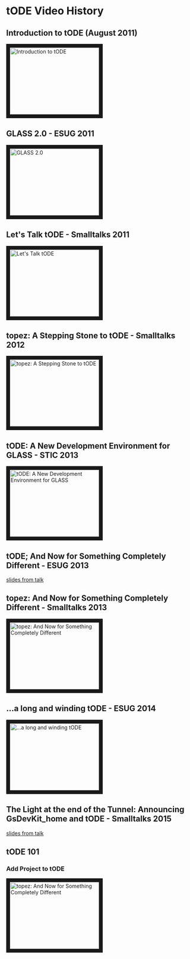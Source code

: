 # tODE Video History

## Introduction to tODE (August 2011)

<a href="http://www.youtube.com/watch?feature=player_embedded&v=FGkdXwGtfd8
" target="_blank"><img src="http://img.youtube.com/vi/FGkdXwGtfd8/0.jpg" 
alt="Introduction to tODE" width="240" height="180" border="10" /></a>

## GLASS 2.0 - ESUG 2011

<a href="http://www.youtube.com/watch?feature=player_embedded&v=l7uOU9KZKYE
" target="_blank"><img src="http://img.youtube.com/vi/l7uOU9KZKYE/0.jpg" 
alt="GLASS 2.0" width="240" height="180" border="10" /></a>

## Let's Talk tODE - Smalltalks 2011

<a href="http://www.youtube.com/watch?feature=player_embedded&v=gIy-IBFiZjU
" target="_blank"><img src="http://img.youtube.com/vi/gIy-IBFiZjU/0.jpg" 
alt="Let's Talk tODE" width="240" height="180" border="10" /></a>

## topez: A Stepping Stone to tODE - Smalltalks 2012

<a href="http://www.youtube.com/watch?feature=player_embedded&v=pIp_Y46iB_I
" target="_blank"><img src="http://img.youtube.com/vi/pIp_Y46iB_I/0.jpg" 
alt="topez: A Stepping Stone to tODE" width="240" height="180" border="10" /></a>

## tODE: A New Development Environment for GLASS - STIC 2013

<a href="http://www.youtube.com/watch?feature=player_embedded&v=N2HyBW8pxgU
" target="_blank"><img src="http://img.youtube.com/vi/N2HyBW8pxgU/0.jpg" 
alt="tODE: A New Development Environment for GLASS" width="240" height="180" border="10" /></a>

## tODE; And Now for Something Completely Different - ESUG 2013

[slides from talk](http://www.slideshare.net/esug/tode-and-now-for-something-completely-different)

## topez: And Now for Something Completely Different - Smalltalks 2013

<a href="http://www.youtube.com/watch?feature=player_embedded&v=m4LcZ4_1Yic
" target="_blank"><img src="http://img.youtube.com/vi/m4LcZ4_1Yic/0.jpg" 
alt="topez: And Now for Something Completely Different" width="240" height="180" border="10" /></a>

## ...a long and winding tODE - ESUG 2014

<a href="https://www.youtube.com/embed/P1DDt_RTXzs?list=PLJ5nSnWzQXi_6yyRLsMMBqG8YlwfhvB0X
" target="_blank"><img src="http://img.youtube.com/vi/P1DDt_RTXzs/0.jpg" 
alt="...a long and winding tODE" width="240" height="180" border="10" /></a>


## The Light at the end of the Tunnel: Announcing  GsDevKit_home and tODE - Smalltalks 2015

[slides from talk](http://www.fast.org.ar/cmfastbw28/wp-content/uploads/2015/10/DaleHenrichs-TheLightAtTheEndOfTheTunnel.pdf)

## tODE 101
### Add Project to tODE

<a href="http://www.youtube.com/watch?feature=player_embedded&v=AlB1B0wtX8c
" target="_blank"><img src="http://img.youtube.com/vi/AlB1B0wtX8c/0.jpg" 
alt="topez: And Now for Something Completely Different" width="240" height="180" border="10" /></a>
